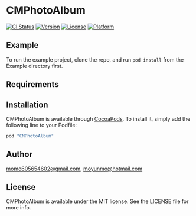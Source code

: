 # CMPhotoAlbum

[![CI Status](http://img.shields.io/travis/momo605654602@gmail.com/CMPhotoAlbum.svg?style=flat)](https://travis-ci.org/momo605654602@gmail.com/CMPhotoAlbum)
[![Version](https://img.shields.io/cocoapods/v/CMPhotoAlbum.svg?style=flat)](http://cocoapods.org/pods/CMPhotoAlbum)
[![License](https://img.shields.io/cocoapods/l/CMPhotoAlbum.svg?style=flat)](http://cocoapods.org/pods/CMPhotoAlbum)
[![Platform](https://img.shields.io/cocoapods/p/CMPhotoAlbum.svg?style=flat)](http://cocoapods.org/pods/CMPhotoAlbum)

## Example

To run the example project, clone the repo, and run `pod install` from the Example directory first.

## Requirements

## Installation

CMPhotoAlbum is available through [CocoaPods](http://cocoapods.org). To install
it, simply add the following line to your Podfile:

```ruby
pod "CMPhotoAlbum"
```

## Author

momo605654602@gmail.com, moyunmo@hotmail.com

## License

CMPhotoAlbum is available under the MIT license. See the LICENSE file for more info.
